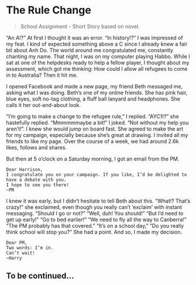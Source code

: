 # The Rule Change
> School Assignment - Short Story based on novel.

“An A!?” At first I thought it was an error. “In history!?” I was impressed of my feat. I kind of expected something above a C since I already knew a fair bit about Anh Do. The world around me congratulated me, constantly chanting my name. That night, I was on my computer playing Habbo. While I sat at one of the helpdesks ready to help a fellow player, I thought about my assessment, which got me thinking: How could I allow all refugees to come in to Australia? Then it hit me.

I opened Facebook and made a new page, my friend Beth messaged me, asking what I was doing. Beth’s one of my online friends. She has pink hair, blue eyes, soft no-tag clothing, a fluff ball lanyard and headphones. She calls it her out-and-about look.

“I’m going to make a change to the refugee rule,” I replied. “AYC1!?” she hastefully replied. “Mmmmmmaybe a bit!” I joked. “Not without my help you aren’t!”. I knew she would jump on board fast. She agreed to make the art for my campaign, especially because she’s great at drawing. I invited all my friends to like my page. Over the course of a week, we had around 2.6k likes, follows and shares.

But then at 5 o’clock on a Saturday morning, I got an email from the PM.
```
Dear Harrison,
I congratulate you on your campaign. If you like, I’d be delighted to have a debate with you.
I hope to see you there!
~PM
```
I knew it was early, but I didn’t hesitate to tell Beth about this. “What!? That’s crazy!” she exclaimed, even though you really can’t ‘exclaim’ with instant messaging. “Should I go or not?” “Well, duh! You should!” “But I’d need to get up early!” “Go to bed earlier!” “We need to fly all the way to Canberra!” “The PM probably has that covered.” “It’s on a school day,” “Do you really think school will stop you?” She had a point. And so, I made my decision.
```
Dear PM,
Two words: I’m in.
Can’t wait!
~Harry
```
## To be continued...
